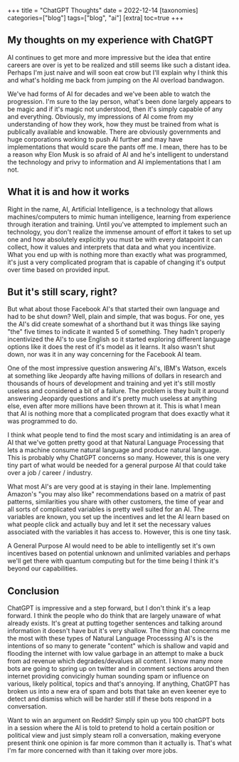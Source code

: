 +++
title = "ChatGPT Thoughts"
date = 2022-12-14
[taxonomies]
categories=["blog"]
tags=["blog", "ai"]
[extra]
toc=true
+++

## My thoughts on my experience with ChatGPT

AI continues to get more and more impressive but the idea that entire careers are over is yet to be realized and still seems like such a distant idea. Perhaps I'm just naive and will soon eat crow but I'll explain why I think this and what's holding me back from jumping on the AI overload bandwagon.

We've had forms of AI for decades and we've been able to watch the progression. I'm sure to the lay person, what's been done largely appears to be magic and if it's magic not understood, then it's simply capable of any and everything. Obviously, my impressions of AI come from my understanding of how they work, how they must be trained from what is publically available and knowable. There are obviously governments and huge corporations working to push AI further and may have implementations that would scare the pants off me. I mean, there has to be a reason why Elon Musk is so afraid of AI and he's intelligent to understand the technology and privy to information and AI implementations that I am not.

## What it is and how it works

Right in the name, AI, Artificial Intelligence, is a technology that allows machines/computers to mimic human intelligence, learning from experience through iteration and training. Until you've attempted to implement such an technology, you don't realize the immense amount of effort it takes to set up one and how absolutely explicitly you must be with every datapoint it can collect, how it values and interprets that data and what you incentivize. What you end up with is nothing more than exactly what was programmed, it's just a very complicated program that is capable of changing it's output over time based on provided input.

## But it's still scary, right?

But what about those Facebook AI's that started their own language and had to be shut down? Well, plain and simple, that was bogus. For one, yes the AI's did create somewhat of a shorthand but it was things like saying "the" five times to indicate it wanted 5 of something. They hadn't properly incentivized the AI's to use English so it started exploring different language options like it does the rest of it's model as it learns. It also wasn't shut down, nor was it in any way concerning for the Facebook AI team.

One of the most impressive question answering AI's, IBM's Watson, excels at something like Jeopardy afte having millions of dollars in research and thousands of hours of development and training and yet it's still mostly useless and considered a bit of a failure. The problem is they built it around answering Jeopardy questions and it's pretty much useless at anything else, even after more millions have been thrown at it. This is what I mean that AI is nothing more that a complicated program that does exactly what it was programmed to do.

I think what people tend to find the most scary and intimidating is an area of AI that we've gotten pretty good at that Natural Language Processing that lets a machine consume natural language and produce natural language. This is probably why ChatGPT concerns so many. However, this is one very tiny part of what would be needed for a general purpose AI that could take over a job / career / industry.

What most AI's are very good at is staying in their lane. Implementing Amazon's "you may also like" recommendations based on a matrix of past patterns, similarities you share with other customers, the time of year and all sorts of complicated variables is pretty well suited for an AI. The variables are known, you set up the incentives and let the AI learn based on what people click and actually buy and let it set the necessary values associated with the variables it has access to. However, this is one tiny task.

A General Purpose AI would need to be able to intelligently set it's own incentives based on potential unknown and unlimited variables and perhaps we'll get there with quantum computing but for the time being I think it's beyond our capabilities.

## Conclusion

ChatGPT is impressive and a step forward, but I don't think it's a leap forward. I think the people who do think that are largely unaware of what already exists. It's great at putting together sentences and talking around information it doesn't have but it's very shallow. The thing that concerns me the most with these types of Natural Language Processsing AI's is the intentions of so many to generate "content" which is shallow and vapid and flooding the internet with low value garbage in an attempt to make a buck from ad revenue which degrades/devalues all content. I know many more bots are going to spring up on twitter and in comment sections around then internet providing convicingly human sounding spam or influence on various, likely political, topics and that's annoying. If anything, ChatGPT has broken us into a new era of spam and bots that take an even keener eye to detect and dismiss which will be harder still if these bots respond in a conversation. 

Want to win an argument on Reddit? Simply spin up you 100 chatGPT bots in a session where the AI is told to pretend to hold a certain position or political view and just simply steam roll a conversation, making everyone present think one opinion is far more common than it actually is. That's what I'm far more concerned with than it taking over more jobs.